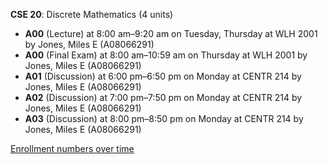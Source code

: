 **CSE 20**: Discrete Mathematics (4 units)

- **A00** (Lecture) at 8:00 am–9:20 am on Tuesday, Thursday at WLH 2001 by Jones, Miles E (A08066291)
- **A00** (Final Exam) at 8:00 am–10:59 am on Thursday at WLH 2001 by Jones, Miles E (A08066291)
- **A01** (Discussion) at 6:00 pm–6:50 pm on Monday at CENTR 214 by Jones, Miles E (A08066291)
- **A02** (Discussion) at 7:00 pm–7:50 pm on Monday at CENTR 214 by Jones, Miles E (A08066291)
- **A03** (Discussion) at 8:00 pm–8:50 pm on Monday at CENTR 214 by Jones, Miles E (A08066291)

[Enrollment numbers over time](./CSE20.tsv)
